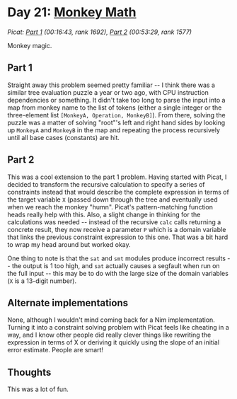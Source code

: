 # Day 21: [Monkey Math](https://adventofcode.com/2022/day/21)
*Picat: [Part 1](https://github.com/DestyNova/advent_of_code_2022/blob/main/21/part1.nim) (00:16:43, rank 1692), [Part 2](https://github.com/DestyNova/advent_of_code_2022/blob/main/21/part2.nim) (00:53:29, rank 1577)*

Monkey magic.

## Part 1

Straight away this problem seemed pretty familiar -- I think there was a similar tree evaluation puzzle a year or two ago, with CPU instruction dependencies or something. It didn't take too long to parse the input into a map from monkey name to the list of tokens (either a single integer or the three-element list `[MonkeyA, Operation, MonkeyB]`). From there, solving the puzzle was a matter of solving "root"'s left and right hand sides by looking up `MonkeyA` and `MonkeyB` in the map and repeating the process recursively until all base cases (constants) are hit.

## Part 2

This was a cool extension to the part 1 problem. Having started with Picat, I decided to transform the recursive calculation to specify a series of constraints instead that would describe the complete expression in terms of the target variable `X` (passed down through the tree and eventually used when we reach the monkey "humn". Picat's pattern-matching function heads really help with this. Also, a slight change in thinking for the calculations was needed -- instead of the recursive `calc` calls returning a concrete result, they now receive a parameter `P` which is a domain variable that links the previous constraint expression to this one. That was a bit hard to wrap my head around but worked okay.

One thing to note is that the `sat` and `smt` modules produce incorrect results -- the output is 1 too high, and `sat` actually causes a segfault when run on the full input -- this may be to do with the large size of the domain variables (`X` is a 13-digit number).

## Alternate implementations

None, although I wouldn't mind coming back for a Nim implementation. Turning it into a constraint solving problem with Picat feels like cheating in a way, and I know other people did really clever things like rewriting the expression in terms of X or deriving it quickly using the slope of an initial error estimate. People are smart!

## Thoughts

This was a lot of fun.
